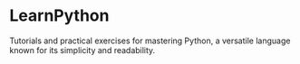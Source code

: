 # LearnPython
Tutorials and practical exercises for mastering Python, a versatile language known for its simplicity and readability.
